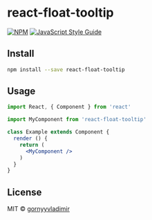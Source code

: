 # react-float-tooltip

> 

[![NPM](https://img.shields.io/npm/v/react-float-tooltip.svg)](https://www.npmjs.com/package/react-float-tooltip) [![JavaScript Style Guide](https://img.shields.io/badge/code_style-standard-brightgreen.svg)](https://standardjs.com)

## Install

```bash
npm install --save react-float-tooltip
```

## Usage

```jsx
import React, { Component } from 'react'

import MyComponent from 'react-float-tooltip'

class Example extends Component {
  render () {
    return (
      <MyComponent />
    )
  }
}
```

## License

MIT © [gornyyvladimir](https://github.com/gornyyvladimir)
